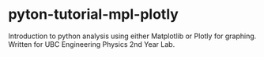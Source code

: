 # pyton-tutorial-mpl-plotly
Introduction to python analysis using either Matplotlib or Plotly for graphing. Written for UBC Engineering Physics 2nd Year Lab.
